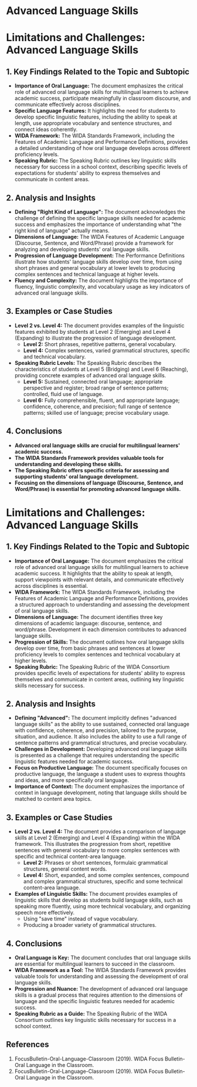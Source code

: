 # Advanced Language Skills

# Limitations and Challenges: Advanced Language Skills

## 1. Key Findings Related to the Topic and Subtopic

*   **Importance of Oral Language:** The document emphasizes the critical role of advanced oral language skills for multilingual learners to achieve academic success, participate meaningfully in classroom discourse, and communicate effectively across disciplines.
*   **Specific Language Features:** It highlights the need for students to develop specific linguistic features, including the ability to speak at length, use appropriate vocabulary and sentence structures, and connect ideas coherently.
*   **WIDA Framework:** The WIDA Standards Framework, including the Features of Academic Language and Performance Definitions, provides a detailed understanding of how oral language develops across different proficiency levels.
*   **Speaking Rubric:** The Speaking Rubric outlines key linguistic skills necessary for success in a school context, describing specific levels of expectations for students' ability to express themselves and communicate in content areas.

## 2. Analysis and Insights

*   **Defining "Right Kind of Language":** The document acknowledges the challenge of defining the specific language skills needed for academic success and emphasizes the importance of understanding what "the right kind of language" actually means.
*   **Dimensions of Language:** The WIDA Features of Academic Language (Discourse, Sentence, and Word/Phrase) provide a framework for analyzing and developing students' oral language skills.
*   **Progression of Language Development:** The Performance Definitions illustrate how students' language skills develop over time, from using short phrases and general vocabulary at lower levels to producing complex sentences and technical language at higher levels.
*   **Fluency and Complexity:** The document highlights the importance of fluency, linguistic complexity, and vocabulary usage as key indicators of advanced oral language skills.

## 3. Examples or Case Studies

*   **Level 2 vs. Level 4:** The document provides examples of the linguistic features exhibited by students at Level 2 (Emerging) and Level 4 (Expanding) to illustrate the progression of language development.
    *   **Level 2:** Short phrases, repetitive patterns, general vocabulary.
    *   **Level 4:** Complex sentences, varied grammatical structures, specific and technical vocabulary.
*   **Speaking Rubric Levels:** The Speaking Rubric describes the characteristics of students at Level 5 (Bridging) and Level 6 (Reaching), providing concrete examples of advanced oral language skills.
    *   **Level 5:** Sustained, connected oral language; appropriate perspective and register; broad range of sentence patterns; controlled, fluid use of language.
    *   **Level 6:** Fully comprehensible, fluent, and appropriate language; confidence, coherence, and precision; full range of sentence patterns; skilled use of language; precise vocabulary usage.

## 4. Conclusions

*   **Advanced oral language skills are crucial for multilingual learners' academic success.**
*   **The WIDA Standards Framework provides valuable tools for understanding and developing these skills.**
*   **The Speaking Rubric offers specific criteria for assessing and supporting students' oral language development.**
*   **Focusing on the dimensions of language (Discourse, Sentence, and Word/Phrase) is essential for promoting advanced language skills.**


# Limitations and Challenges: Advanced Language Skills

## 1. Key Findings Related to the Topic and Subtopic

*   **Importance of Oral Language:** The document emphasizes the critical role of advanced oral language skills for multilingual learners to achieve academic success. It highlights that the ability to speak at length, support viewpoints with relevant details, and communicate effectively across disciplines is essential.
*   **WIDA Framework:** The WIDA Standards Framework, including the Features of Academic Language and Performance Definitions, provides a structured approach to understanding and assessing the development of oral language skills.
*   **Dimensions of Language:** The document identifies three key dimensions of academic language: discourse, sentence, and word/phrase. Development in each dimension contributes to advanced language skills.
*   **Progression of Skills:** The document outlines how oral language skills develop over time, from basic phrases and sentences at lower proficiency levels to complex sentences and technical vocabulary at higher levels.
*   **Speaking Rubric:** The Speaking Rubric of the WIDA Consortium provides specific levels of expectations for students' ability to express themselves and communicate in content areas, outlining key linguistic skills necessary for success.

## 2. Analysis and Insights

*   **Defining "Advanced":** The document implicitly defines "advanced language skills" as the ability to use sustained, connected oral language with confidence, coherence, and precision, tailored to the purpose, situation, and audience. It also includes the ability to use a full range of sentence patterns and grammatical structures, and precise vocabulary.
*   **Challenges in Development:** Developing advanced oral language skills is presented as a challenge that requires understanding the specific linguistic features needed for academic success.
*   **Focus on Productive Language:** The document specifically focuses on productive language, the language a student uses to express thoughts and ideas, and more specifically oral language.
*   **Importance of Context:** The document emphasizes the importance of context in language development, noting that language skills should be matched to content area topics.

## 3. Examples or Case Studies

*   **Level 2 vs. Level 4:** The document provides a comparison of language skills at Level 2 (Emerging) and Level 4 (Expanding) within the WIDA framework. This illustrates the progression from short, repetitive sentences with general vocabulary to more complex sentences with specific and technical content-area language.
    *   **Level 2:** Phrases or short sentences, formulaic grammatical structures, general content words.
    *   **Level 4:** Short, expanded, and some complex sentences, compound and complex grammatical structures, specific and some technical content-area language.
*   **Examples of Linguistic Skills:** The document provides examples of linguistic skills that develop as students build language skills, such as speaking more fluently, using more technical vocabulary, and organizing speech more effectively.
    *   Using "save time" instead of vague vocabulary.
    *   Producing a broader variety of grammatical structures.

## 4. Conclusions

*   **Oral Language is Key:** The document concludes that oral language skills are essential for multilingual learners to succeed in the classroom.
*   **WIDA Framework as a Tool:** The WIDA Standards Framework provides valuable tools for understanding and assessing the development of oral language skills.
*   **Progression and Nuance:** The development of advanced oral language skills is a gradual process that requires attention to the dimensions of language and the specific linguistic features needed for academic success.
*   **Speaking Rubric as a Guide:** The Speaking Rubric of the WIDA Consortium outlines key linguistic skills necessary for success in a school context.


## References

1. FocusBulletin-Oral-Language-Classroom (2019). WIDA Focus Bulletin-Oral Language in the Classroom.
2. FocusBulletin-Oral-Language-Classroom (2019). WIDA Focus Bulletin-Oral Language in the Classroom.
